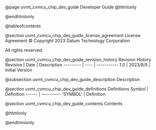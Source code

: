 @page uvmt_cvmcu_chip_dev_guide Developer Guide
@htmlonly
<div class="autonumbering">
@endhtmlonly


@tableofcontents


@section uvmt_cvmcu_chip_dev_guide_license_agreement License Agreement
© Copyright 2023 Datum Technology Corporation

All rights reserved.


@section uvmt_cvmcu_chip_dev_guide_revision_history Revision History
Revision  | Date | Description
--------- | ---- | -----------
1.0 | 2023/8/5 | Initial Version

@subsection uvmt_cvmcu_chip_dev_guide_description Description


@section uvmt_cvmcu_chip_dev_guide_definitions Definitions
Symbol | Definition
------ | ----------
 'SYMBOL' | Definition


@section uvmt_cvmcu_chip_dev_guide_contents Contents


@htmlonly
</div>
@endhtmlonly